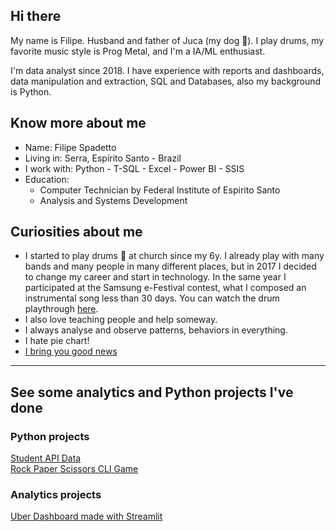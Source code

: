 ## Hi there
My name is Filipe. Husband and father of Juca (my dog 🐾). I play drums, my favorite music style is Prog Metal, and I'm a IA/ML enthusiast.

I'm data analyst since 2018. I have experience with reports and dashboards, data manipulation and extraction, SQL and Databases, also my background is Python.

## Know more about me
- Name: Filipe Spadetto
- Living in: Serra, Espírito Santo - Brazil
- I work with: Python - T-SQL - Excel - Power BI - SSIS
- Education:
  - Computer Technician by Federal Institute of Espirito Santo
  - Analysis and Systems Development
  
## Curiosities about me
- I started to play drums 🥁 at church since my 6y. I already play with many bands and many people in many different places, but in 2017 I decided to change my career and start in technology. In the same year I participated at the Samsung e-Festival contest, what I composed an instrumental song less than 30 days. You can watch the drum playthrough [here](https://www.youtube.com/watch?v=rvZIgFkGLjc).
- I also love teaching people and help someway.
- I always analyse and observe patterns, behaviors in everything.
- I hate pie chart!
- [I bring you good news](https://www.biblegateway.com/passage/?search=John+3%3A16-21&version=NIV)

---

## See some analytics and Python projects I've done
### Python projects
[Student API Data](https://github.com/filipespadetto/student-api-data)  
[Rock Paper Scissors CLI Game](https://github.com/filipespadetto/oop-rock-paper-scissors)

### Analytics projects
[Uber Dashboard made with Streamlit](https://github.com/filipespadetto/uber-ny-dashboard)  
